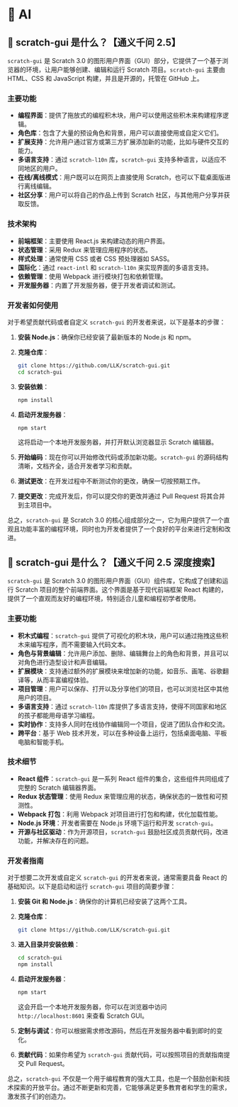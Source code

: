 # 🤖 AI

## 🤖 scratch-gui 是什么？【通义千问 2.5】

`scratch-gui` 是 Scratch 3.0 的图形用户界面（GUI）部分，它提供了一个基于浏览器的环境，让用户能够创建、编辑和运行 Scratch 项目。`scratch-gui` 主要由 HTML、CSS 和 JavaScript 构建，并且是开源的，托管在 GitHub 上。

### 主要功能
- **编程界面**：提供了拖放式的编程积木块，用户可以使用这些积木来构建程序逻辑。
- **角色库**：包含了大量的预设角色和背景，用户可以直接使用或自定义它们。
- **扩展支持**：允许用户通过官方或第三方扩展添加新的功能，比如与硬件交互的能力。
- **多语言支持**：通过 `scratch-l10n` 库，`scratch-gui` 支持多种语言，以适应不同地区的用户。
- **在线/离线模式**：用户既可以在网页上直接使用 Scratch，也可以下载桌面版进行离线编辑。
- **社区分享**：用户可以将自己的作品上传到 Scratch 社区，与其他用户分享并获取反馈。

### 技术架构
- **前端框架**：主要使用 React.js 来构建动态的用户界面。
- **状态管理**：采用 Redux 来管理应用程序的状态。
- **样式处理**：通常使用 CSS 或者 CSS 预处理器如 SASS。
- **国际化**：通过 `react-intl` 和 `scratch-l10n` 来实现界面的多语言支持。
- **依赖管理**：使用 Webpack 进行模块打包和依赖管理。
- **开发服务器**：内置了开发服务器，便于开发者调试和测试。

### 开发者如何使用
对于希望贡献代码或者自定义 `scratch-gui` 的开发者来说，以下是基本的步骤：

1. **安装 Node.js**：确保你已经安装了最新版本的 Node.js 和 npm。
2. **克隆仓库**：
   ```bash
   git clone https://github.com/LLK/scratch-gui.git
   cd scratch-gui
   ```
3. **安装依赖**：
   ```bash
   npm install
   ```
4. **启动开发服务器**：
   ```bash
   npm start
   ```
   这将启动一个本地开发服务器，并打开默认浏览器显示 Scratch 编辑器。

5. **开始编码**：现在你可以开始修改代码或添加新功能。`scratch-gui` 的源码结构清晰，文档齐全，适合开发者学习和贡献。

6. **测试更改**：在开发过程中不断测试你的更改，确保一切按预期工作。
7. **提交更改**：完成开发后，你可以提交你的更改并通过 Pull Request 将其合并到主项目中。

总之，`scratch-gui` 是 Scratch 3.0 的核心组成部分之一，它为用户提供了一个直观且功能丰富的编程环境，同时也为开发者提供了一个良好的平台来进行定制和改进。

## 🤖 scratch-gui 是什么？【通义千问 2.5 深度搜索】

`scratch-gui` 是 Scratch 3.0 的图形用户界面（GUI）组件库，它构成了创建和运行 Scratch 项目的整个前端界面。这个界面是基于现代前端框架 React 构建的，提供了一个直观而友好的编程环境，特别适合儿童和编程初学者使用。

### 主要功能

- **积木式编程**：`scratch-gui` 提供了可视化的积木块，用户可以通过拖拽这些积木来编写程序，而不需要输入代码文本。
- **角色与背景编辑**：允许用户添加、删除、编辑舞台上的角色和背景，并且可以对角色进行造型设计和声音编辑。
- **扩展模块**：支持通过额外的扩展模块来增加新的功能，如音乐、画笔、谷歌翻译等，从而丰富编程体验。
- **项目管理**：用户可以保存、打开以及分享他们的项目，也可以浏览社区中其他用户的项目。
- **多语言支持**：通过 `scratch-l10n` 库提供了多语言支持，使得不同国家和地区的孩子都能用母语学习编程。
- **实时协作**：支持多人同时在线协作编辑同一个项目，促进了团队合作和交流。
- **跨平台**：基于 Web 技术开发，可以在多种设备上运行，包括桌面电脑、平板电脑和智能手机。

### 技术细节

- **React 组件**：`scratch-gui` 是一系列 React 组件的集合，这些组件共同组成了完整的 Scratch 编辑器界面。
- **Redux 状态管理**：使用 Redux 来管理应用的状态，确保状态的一致性和可预测性。
- **Webpack 打包**：利用 Webpack 对项目进行打包和构建，优化加载性能。
- **Node.js 环境**：开发者需要在 Node.js 环境下运行和开发 `scratch-gui`。
- **开源与社区驱动**：作为开源项目，`scratch-gui` 鼓励社区成员贡献代码，改进功能，并解决存在的问题。

### 开发者指南

对于想要二次开发或自定义 `scratch-gui` 的开发者来说，通常需要具备 React 的基础知识。以下是启动和运行 `scratch-gui` 项目的简要步骤：

1. **安装 Git 和 Node.js**：确保你的计算机已经安装了这两个工具。
2. **克隆仓库**：
   ```bash
   git clone https://github.com/LLK/scratch-gui.git
   ```
3. **进入目录并安装依赖**：
   ```bash
   cd scratch-gui
   npm install
   ```
4. **启动开发服务器**：
   ```bash
   npm start
   ```
   这会开启一个本地开发服务器，你可以在浏览器中访问 `http://localhost:8601` 来查看 Scratch GUI。

5. **定制与调试**：你可以根据需求修改源码，然后在开发服务器中看到即时的变化。

6. **贡献代码**：如果你希望为 `scratch-gui` 贡献代码，可以按照项目的贡献指南提交 Pull Request。

总之，`scratch-gui` 不仅是一个用于编程教育的强大工具，也是一个鼓励创新和技术探索的开放平台。通过不断更新和完善，它能够满足更多教育者和学生的需求，激发孩子们的创造力。

